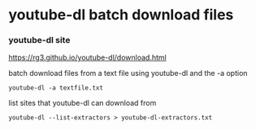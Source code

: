 # youtube-dl batch download files

### youtube-dl site

https://rg3.github.io/youtube-dl/download.html

batch download files from a text file using youtube-dl and the -a option

	youtube-dl -a textfile.txt


list sites that youtube-dl can download from

	youtube-dl --list-extractors > youtube-dl-extractors.txt